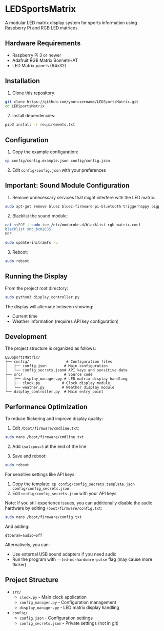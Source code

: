 # LEDSportsMatrix

A modular LED matrix display system for sports information using Raspberry Pi and RGB LED matrices.

## Hardware Requirements
- Raspberry Pi 3 or newer
- Adafruit RGB Matrix Bonnet/HAT
- LED Matrix panels (64x32)

## Installation

1. Clone this repository:
```bash
git clone https://github.com/yourusername/LEDSportsMatrix.git
cd LEDSportsMatrix
```

2. Install dependencies:
```bash
pip3 install -r requirements.txt
```

## Configuration

1. Copy the example configuration:
```bash
cp config/config.example.json config/config.json
```

2. Edit `config/config.json` with your preferences

## Important: Sound Module Configuration

1. Remove unnecessary services that might interfere with the LED matrix:
```bash
sudo apt-get remove bluez bluez-firmware pi-bluetooth triggerhappy pigpio
```

2. Blacklist the sound module:
```bash
cat <<EOF | sudo tee /etc/modprobe.d/blacklist-rgb-matrix.conf
blacklist snd_bcm2835
EOF

sudo update-initramfs -u
```

3. Reboot:
```bash
sudo reboot
```

## Running the Display

From the project root directory:
```bash
sudo python3 display_controller.py
```

The display will alternate between showing:
- Current time
- Weather information (requires API key configuration)

## Development

The project structure is organized as follows:
```
LEDSportsMatrix/
├── config/                 # Configuration files
│   ├── config.json        # Main configuration
│   └── config_secrets.json# API keys and sensitive data
├── src/                   # Source code
│   ├── display_manager.py # LED matrix display handling
│   ├── clock.py          # Clock display module
│   └── weather.py        # Weather display module
└── display_controller.py  # Main entry point
```

## Performance Optimization

To reduce flickering and improve display quality:

1. Edit `/boot/firmware/cmdline.txt`:
```bash
sudo nano /boot/firmware/cmdline.txt
```

2. Add `isolcpus=3` at the end of the line

3. Save and reboot:
```bash
sudo reboot
```

For sensitive settings like API keys:
1. Copy the template: `cp config/config_secrets.template.json config/config_secrets.json`
2. Edit `config/config_secrets.json` with your API keys

Note: If you still experience issues, you can additionally disable the audio hardware by editing `/boot/firmware/config.txt`:
```bash
sudo nano /boot/firmware/config.txt
```
And adding:
```
dtparam=audio=off
```

Alternatively, you can:
- Use external USB sound adapters if you need audio
- Run the program with `--led-no-hardware-pulse` flag (may cause more flicker)

## Project Structure

- `src/`
  - `clock.py` - Main clock application
  - `config_manager.py` - Configuration management
  - `display_manager.py` - LED matrix display handling
- `config/`
  - `config.json` - Configuration settings
  - `config_secrets.json` - Private settings (not in git) 